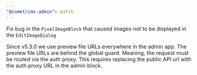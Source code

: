 ```yaml
---
"@comet/cms-admin": patch
---
```


Fix bug in the `PixelImageBlock` that caused images not to be displayed in the `EditImageDialog`

Since v5.3.0 we use preview file URLs everywhere in the admin app. The preview file URLs are behind the global guard. Meaning, the request must be routed via the auth proxy. This requires replacing the public API url with the auth proxy URL in the admin block.
